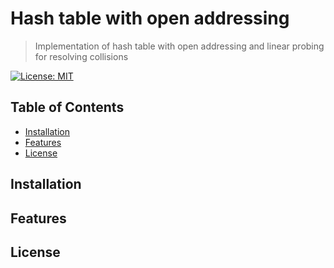 # Hash table with open addressing

> Implementation of hash table with open addressing and linear probing for resolving collisions

[![License: MIT](https://img.shields.io/badge/License-MIT-yellow.svg)](https://opensource.org/licenses/MIT)

## Table of Contents
- [Installation](#installation)
- [Features](#features)
- [License](#license)

## Installation
## Features
## License
